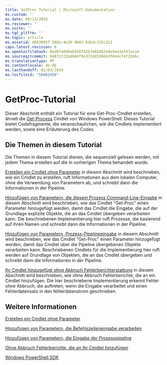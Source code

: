 ```yaml
---
title: GetProc Tutorial | Microsoft-Dokumentation
ms.custom: ''
ms.date: 09/13/2016
ms.reviewer: ''
ms.suite: ''
ms.tgt_pltfrm: ''
ms.topic: article
ms.assetid: 4663905f-560a-4e39-9b03-6db2c315c322
caps.latest.revision: 6
ms.openlocfilehash: bbd07a0d0abd30742b7e02482adedae3af43aca4
ms.sourcegitcommit: b6871f21bd666f9cd71dd336bb3f844cf472b56c
ms.translationtype: MT
ms.contentlocale: de-DE
ms.lasthandoff: 02/03/2019
ms.locfileid: "56862456"
---
```

# <a name="getproc-tutorial"></a>GetProc-Tutorial

Dieser Abschnitt enthält ein Tutorial für eine Get-Proc-Cmdlet erstellen, ähnelt die [Get-Process](/powershell/module/Microsoft.PowerShell.Management/Get-Process) Cmdlet von Windows PowerShell. Dieses Tutorial bietet Codefragmente, die veranschaulichen, wie die Cmdlets implementiert werden, sowie eine Erläuterung des Codes.

## <a name="topics-in-this-tutorial"></a>Die Themen in diesem Tutorial

Die Themen in diesem Tutorial dienen, die sequenziell gelesen werden, mit jedem Thema erstellen auf die in vorherigen Thema behandelt wurde.

[Erstellen ein Cmdlet ohne Parameter](./creating-a-cmdlet-without-parameters.md) in diesem Abschnitt wird beschrieben, wie ein Cmdlet zu erstellen, ruft Informationen aus dem lokalen Computer, ohne die Verwendung von Parametern ab, und schreibt dann die Informationen in der Pipeline.

[Hinzufügen von Parametern, die diesem Prozess Command-Line-Eingabe](./adding-parameters-that-process-command-line-input.md) in diesem Abschnitt wird beschrieben, wie das Cmdlet "Get-Proc" einen Parameter hinzugefügt werden, damit das Cmdlet die Eingabe, die auf der Grundlage explizite Objekte, die an das Cmdlet übergeben verarbeiten kann. Die beschriebenen Implementierung hier ruft Prozesse, die basierend auf ihren Namen und schreibt dann die Informationen in der Pipeline.

[Hinzufügen von Parametern, Prozess-Pipelineeingabe](./adding-parameters-that-process-pipeline-input.md) in diesem Abschnitt wird beschrieben, wie das Cmdlet "Get-Proc" einen Parameter hinzugefügt werden, damit das Cmdlet über die Pipeline übergebenen Objekte verarbeiten kann. Beschriebenen Cmdlets für die Implementierung hier ruft werden auf Grundlage von Objekten, die an das Cmdlet übergeben und schreibt dann die Informationen in der Pipeline.

[Ihr Cmdlet hinzugefügt ohne Abbruch Fehlerberichterstattung](./adding-non-terminating-error-reporting-to-your-cmdlet.md) in diesem Abschnitt wird beschrieben, wie ohne Abbruch Fehlerberichte, die an ein Cmdlet hinzufügen. Die hier beschriebene Implementierung erkennt Fehler ohne Abbruch, die auftreten, wenn die Eingabe verarbeitet und einen Fehlerdatensatz in den fehlerdatenstrom geschrieben.

## <a name="see-also"></a>Weitere Informationen

[Erstellen ein Cmdlet ohne Parameter](./creating-a-cmdlet-without-parameters.md)

[Hinzufügen von Parametern, die Befehlszeileneingabe verarbeiten](./adding-parameters-that-process-command-line-input.md)

[Hinzufügen von Parametern, die Eingabe der Prozesspipeline](./adding-parameters-that-process-pipeline-input.md)

[Ohne Abbruch Fehlerberichte, die an Ihr Cmdlet hinzufügen](./adding-non-terminating-error-reporting-to-your-cmdlet.md)

[Windows PowerShell SDK](../windows-powershell-reference.md)
